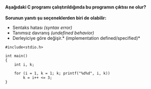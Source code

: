 #### Aşağıdaki C programı çalıştırıldığında bu programın çıktısı ne olur?

**Sorunun yanıtı şu seçeneklerden biri de olabilir:**
+ Sentaks hatası *(syntax error)*
+ Tanımsız davranış *(undefined behavior)*
+ Derleyiciye göre değişir.* (implementation defined/specified)*

```
#include<stdio.h>

int main()
{
	int i, k;
	
	for (i = 1, k = 1; k; printf("%d%d", i, k))
		k = i++ <= 3;	
}
```
